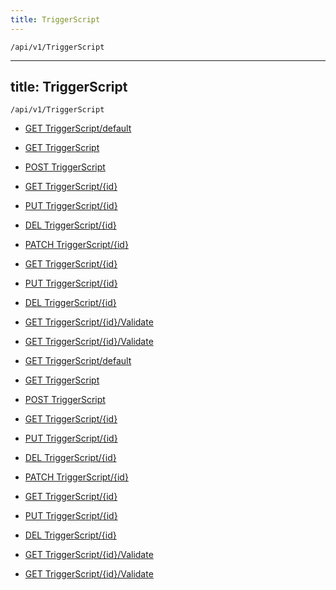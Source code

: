 ```yaml
---
title: TriggerScript
---
```


```http
/api/v1/TriggerScript
```

---
title: TriggerScript
---

```http
/api/v1/TriggerScript
```




* [GET TriggerScript/default](v1TriggerScriptEntity_DefaultTriggerScriptEntity.md)

* [GET TriggerScript](v1TriggerScriptEntity_GetAll.md)

* [POST TriggerScript](v1TriggerScriptEntity_PostTriggerScriptEntity.md)

* [GET TriggerScript/{id}](v1TriggerScriptEntity_GetTriggerScriptEntity.md)

* [PUT TriggerScript/{id}](v1TriggerScriptEntity_PutTriggerScriptEntity.md)

* [DEL TriggerScript/{id}](v1TriggerScriptEntity_DeleteTriggerScriptEntity.md)

* [PATCH TriggerScript/{id}](v1TriggerScriptEntity_PatchTriggerScriptEntity.md)

* [GET TriggerScript/{id}](v1TriggerScriptEntity_GetTriggerScriptByUniqueId.md)

* [PUT TriggerScript/{id}](v1TriggerScriptEntity_SaveTriggerScriptByUniqueId.md)

* [DEL TriggerScript/{id}](v1TriggerScriptEntity_DeleteTriggerScriptByUniqueId.md)

* [GET TriggerScript/{id}/Validate](v1TriggerScriptEntity_ValidateTriggerScript.md)

* [GET TriggerScript/{id}/Validate](v1TriggerScriptEntity_ValidateTriggerScriptByUniqueId.md)


* [GET TriggerScript/default](v1TriggerScriptEntity_DefaultTriggerScriptEntity.md)

* [GET TriggerScript](v1TriggerScriptEntity_GetAll.md)

* [POST TriggerScript](v1TriggerScriptEntity_PostTriggerScriptEntity.md)

* [GET TriggerScript/{id}](v1TriggerScriptEntity_GetTriggerScriptEntity.md)

* [PUT TriggerScript/{id}](v1TriggerScriptEntity_PutTriggerScriptEntity.md)

* [DEL TriggerScript/{id}](v1TriggerScriptEntity_DeleteTriggerScriptEntity.md)

* [PATCH TriggerScript/{id}](v1TriggerScriptEntity_PatchTriggerScriptEntity.md)

* [GET TriggerScript/{id}](v1TriggerScriptEntity_GetTriggerScriptByUniqueId.md)

* [PUT TriggerScript/{id}](v1TriggerScriptEntity_SaveTriggerScriptByUniqueId.md)

* [DEL TriggerScript/{id}](v1TriggerScriptEntity_DeleteTriggerScriptByUniqueId.md)

* [GET TriggerScript/{id}/Validate](v1TriggerScriptEntity_ValidateTriggerScript.md)

* [GET TriggerScript/{id}/Validate](v1TriggerScriptEntity_ValidateTriggerScriptByUniqueId.md)